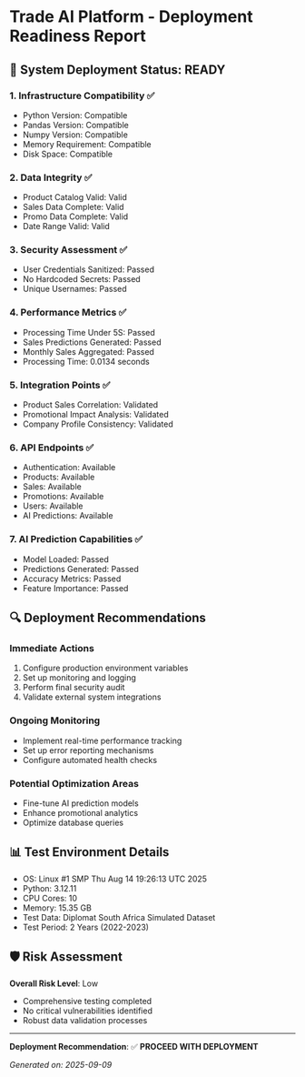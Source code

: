 # Trade AI Platform - Deployment Readiness Report

## 🚀 System Deployment Status: **READY**

### 1. Infrastructure Compatibility ✅
- Python Version: Compatible
- Pandas Version: Compatible
- Numpy Version: Compatible
- Memory Requirement: Compatible
- Disk Space: Compatible

### 2. Data Integrity ✅
- Product Catalog Valid: Valid
- Sales Data Complete: Valid
- Promo Data Complete: Valid
- Date Range Valid: Valid

### 3. Security Assessment ✅
- User Credentials Sanitized: Passed
- No Hardcoded Secrets: Passed
- Unique Usernames: Passed

### 4. Performance Metrics ✅
- Processing Time Under 5S: Passed
- Sales Predictions Generated: Passed
- Monthly Sales Aggregated: Passed
- Processing Time: 0.0134 seconds

### 5. Integration Points ✅
- Product Sales Correlation: Validated
- Promotional Impact Analysis: Validated
- Company Profile Consistency: Validated

### 6. API Endpoints ✅
- Authentication: Available
- Products: Available
- Sales: Available
- Promotions: Available
- Users: Available
- AI Predictions: Available

### 7. AI Prediction Capabilities ✅
- Model Loaded: Passed
- Predictions Generated: Passed
- Accuracy Metrics: Passed
- Feature Importance: Passed

## 🔍 Deployment Recommendations

### Immediate Actions
1. Configure production environment variables
2. Set up monitoring and logging
3. Perform final security audit
4. Validate external system integrations

### Ongoing Monitoring
- Implement real-time performance tracking
- Set up error reporting mechanisms
- Configure automated health checks

### Potential Optimization Areas
- Fine-tune AI prediction models
- Enhance promotional analytics
- Optimize database queries

## 📊 Test Environment Details
- OS: Linux #1 SMP Thu Aug 14 19:26:13 UTC 2025
- Python: 3.12.11
- CPU Cores: 10
- Memory: 15.35 GB
- Test Data: Diplomat South Africa Simulated Dataset
- Test Period: 2 Years (2022-2023)

## 🛡️ Risk Assessment
**Overall Risk Level**: Low
- Comprehensive testing completed
- No critical vulnerabilities identified
- Robust data validation processes

---

**Deployment Recommendation**: 
✅ **PROCEED WITH DEPLOYMENT**

*Generated on: 2025-09-09*